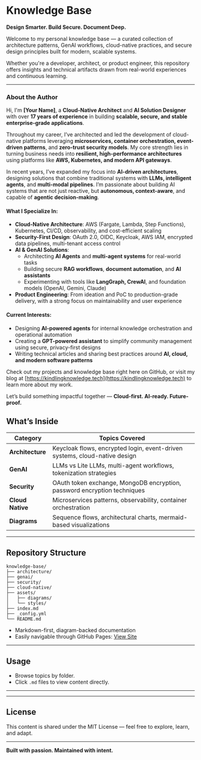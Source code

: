 # Knowledge Base

**Design Smarter. Build Secure. Document Deep.**

Welcome to my personal knowledge base — a curated collection of architecture patterns, GenAI workflows, cloud-native practices, and secure design principles built for modern, scalable systems.

Whether you're a developer, architect, or product engineer, this repository offers insights and technical artifacts drawn from real-world experiences and continuous learning.

---

### About the Author

Hi, I'm **[Your Name]**, a **Cloud-Native Architect** and **AI Solution Designer** with over **17 years of experience** in building **scalable, secure, and stable enterprise-grade applications**.

Throughout my career, I’ve architected and led the development of cloud-native platforms leveraging **microservices, container orchestration, event-driven patterns**, and **zero-trust security models**. My core strength lies in turning business needs into **resilient, high-performance architectures** using platforms like **AWS, Kubernetes, and modern API gateways**.

In recent years, I’ve expanded my focus into **AI-driven architectures**, designing solutions that combine traditional systems with **LLMs, intelligent agents**, and **multi-modal pipelines**. I’m passionate about building AI systems that are not just reactive, but **autonomous, context-aware**, and capable of **agentic decision-making**.

#### What I Specialize In:
- **Cloud-Native Architecture**: AWS (Fargate, Lambda, Step Functions), Kubernetes, CI/CD, observability, and cost-efficient scaling
- **Security-First Design**: OAuth 2.0, OIDC, Keycloak, AWS IAM, encrypted data pipelines, multi-tenant access control
- **AI & GenAI Solutions**:
  - Architecting **AI Agents** and **multi-agent systems** for real-world tasks
  - Building secure **RAG workflows**, **document automation**, and **AI assistants**
  - Experimenting with tools like **LangGraph, CrewAI**, and foundation models (OpenAI, Gemini, Claude)
- **Product Engineering**: From ideation and PoC to production-grade delivery, with a strong focus on maintainability and user experience

#### Current Interests:
- Designing **AI-powered agents** for internal knowledge orchestration and operational automation
- Creating a **GPT-powered assistant** to simplify community management using secure, privacy-first designs
- Writing technical articles and sharing best practices around **AI, cloud, and modern software patterns**

Check out my projects and knowledge base right here on GitHub, or visit my blog at [https://kindlingknowledge.tech](https://kindlingknowledge.tech) to learn more about my work.

Let’s build something impactful together — **Cloud-first. AI-ready. Future-proof.**

## **What’s Inside**

| Category        | Topics Covered                                                             |
|----------------|------------------------------------------------------------------------------|
| **Architecture** | Keycloak flows, encrypted login, event-driven systems, cloud-native design |
| **GenAI**         | LLMs vs Lite LLMs, multi-agent workflows, tokenization strategies          |
| **Security**      | OAuth token exchange, MongoDB encryption, password encryption techniques   |
| **Cloud Native**  | Microservices patterns, observability, container orchestration             |
| **Diagrams**      | Sequence flows, architectural charts, mermaid-based visualizations         |

---

## **Repository Structure**

```
knowledge-base/
├── architecture/
├── genai/
├── security/
├── cloud-native/
├── assets/
│   ├── diagrams/
│   └── styles/
├── index.md
├── _config.yml
└── README.md
```

- Markdown-first, diagram-backed documentation
- Easily navigable through GitHub Pages: [View Site](https://kindlingknowledge-tech.github.io/architects-insights/knowledge-base/)

---

## **Usage**

- Browse topics by folder.
- Click `.md` files to view content directly.

---

---

## **License**

This content is shared under the MIT License — feel free to explore, learn, and adapt.

---

**Built with passion. Maintained with intent.**
